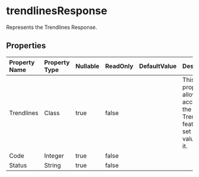 # **trendlinesResponse**

Represents the Trendlines Response. 

## **Properties**

| Property Name | Property Type | Nullable |  ReadOnly | DefaultValue | Description | 
| :- | :- | :- |:- |  :- | :- |
|Trendlines|Class|true|false |  |This property allows access to the Trendlines feature and set new values for it.|
|Code|Integer|true|false |  ||
|Status|String|true|false |  ||

